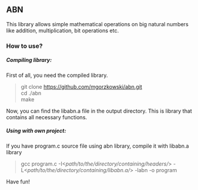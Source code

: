 ## ABN
This library allows simple mathematical operations on big natural numbers like addition, multiplication, bit operations etc.

### How to use?
##### Compiling library:
First of all, you need the compiled library.
>git clone https://github.com/mgorzkowski/abn.git  
cd ./abn  
make

Now, you can find the libabn.a file in the output directory. This is library that contains all necessary functions.

##### Using with own project:
If you have program.c source file using abn library, compile it with libabn.a library
>gcc program.c -I<_path/to/the/directory/containing/headers/_> -L<_path/to/the/directory/containing/libabn.a/_> -labn -o program

Have fun!
